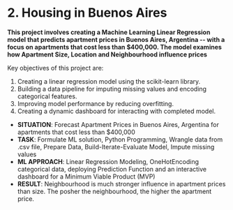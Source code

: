 
# 2. Housing in Buenos Aires
**This project involves creating a Machine Learning Linear Regression model that predicts apartment prices in Buenos Aires, Argentina -- with a focus on apartments that cost less than $400,000. The model examines how Apartment Size, Location and Neighbourhood influence prices**

Key objectives of this project are:

1. Creating a linear regression model using the scikit-learn library.
2. Building a data pipeline for imputing missing values and encoding categorical features.
3. Improving model performance by reducing overfitting.
4. Creating a dynamic dashboard for interacting with completed model.

* **SITUATION**: Forecast Apartment Prices in Buenos Aires, Argentina for apartments that cost less than $400,000
* **TASK**: Formulate ML solution, Python Programming, Wrangle data from .csv file, Prepare Data, Build-Iterate-Evaluate Model, Impute missing values
* **ML APPROACH**: Linear Regression Modeling, OneHotEncoding categorical data, deploying Prediction Function and an interactive dashboard for a Minimum Viable Product (MVP)
* **RESULT**: Neighbourhood is much stronger influence in apartment prices than size. The posher the neighbourhood, the higher the apartment price.
